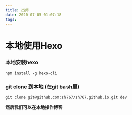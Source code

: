 ```yaml
---
title: 出师
date: 2020-07-05 01:07:18
tags:
---
```

# 本地使用Hexo

###  本地安装hexo 

```
npm install -g hexo-cli
```

###  git clone 到本地 (在git bash里)

```
git clone git@github.com:zh767/zh767.github.io.git dev
```

**然后我们可以在本地操作博客**

